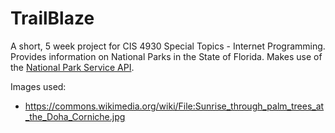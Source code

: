 # TrailBlaze
A short, 5 week project for CIS 4930 Special Topics - Internet Programming.
Provides information on National Parks in the State of Florida.
Makes use of the [National Park Service API](https://www.nps.gov/subjects/developer/api-documentation.htm).

Images used:
  *  https://commons.wikimedia.org/wiki/File:Sunrise_through_palm_trees_at_the_Doha_Corniche.jpg  

